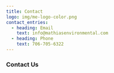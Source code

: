 ```yaml
---
title: Contact
logo: img/me-logo-color.png
contact_entries:
  - heading: Email
    text: info@mathiasenvironmental.com
  - heading: Phone
    text: 706-705-6322
---
```

### Contact Us